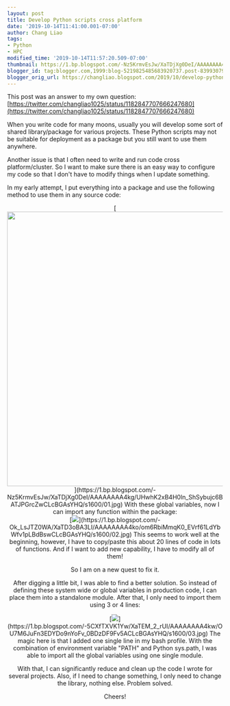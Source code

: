 ```yaml
---
layout: post
title: Develop Python scripts cross platform
date: '2019-10-14T11:41:00.001-07:00'
author: Chang Liao
tags:
- Python
- HPC
modified_time: '2019-10-14T11:57:20.509-07:00'
thumbnail: https://1.bp.blogspot.com/-Nz5KrmvEsJw/XaTDjXg0DeI/AAAAAAAA4kg/UHwhK2xB4H0ln_ShSybujc6BATJPGrcZwCLcBGAsYHQ/s72-c/01.jpg
blogger_id: tag:blogger.com,1999:blog-5219825485683920737.post-839930796884516868
blogger_orig_url: https://changliao.blogspot.com/2019/10/develop-python-scripts-cross-platform.html
---
```



This post was an answer to my own question: 
[https://twitter.com/changliao1025/status/1182847707666247680](https://twitter.com/changliao1025/status/1182847707666247680) 

When you write code for many moons, usually you will develop some sort of 
shared library/package for various projects. 
These Python scripts may not be suitable for deployment as a package but you 
still want to use them anywhere. 

Another issue is that I often need to write and run code cross 
platform/cluster. So I want to make sure there is an easy way to configure my 
code so that I don't have to modify things when I update something. 

In my early attempt, I put everything into a package and use the following 
method to use them in any source code: 
<div class="separator" style="clear: both; text-align: center;">[<img 
border="0" data-original-height="757" data-original-width="738" height="640" 
src="https://1.bp.blogspot.com/-Nz5KrmvEsJw/XaTDjXg0DeI/AAAAAAAA4kg/UHwhK2xB4H0ln_ShSybujc6BATJPGrcZwCLcBGAsYHQ/s640/01.jpg" 
width="620" 
/>](https://1.bp.blogspot.com/-Nz5KrmvEsJw/XaTDjXg0DeI/AAAAAAAA4kg/UHwhK2xB4H0ln_ShSybujc6BATJPGrcZwCLcBGAsYHQ/s1600/01.jpg) 
With these global variables, now I can import any function within the package: 
<div class="separator" style="clear: both; text-align: center;">[<img 
border="0" data-original-height="76" data-original-width="615" 
src="https://1.bp.blogspot.com/-Ok_LsJTZ0WA/XaTD3oBA3LI/AAAAAAAA4ko/om6RbiMmqK0_EVrf61LdYbWfv1pLBdBswCLcBGAsYHQ/s1600/02.jpg" 
/>](https://1.bp.blogspot.com/-Ok_LsJTZ0WA/XaTD3oBA3LI/AAAAAAAA4ko/om6RbiMmqK0_EVrf61LdYbWfv1pLBdBswCLcBGAsYHQ/s1600/02.jpg) 
This seems to work well at the beginning, however, I have to copy/paste this 
about 20 lines of code in lots of functions. And if I want to add new 
capability, I have to modify all of them! 

So I am on a new quest to fix it. 

After digging a little bit, I was able to find a better solution. So instead 
of defining these system wide or global variables in production code, I can 
place them into a standalone module. 
After that, I only need to import them using 3 or 4 lines: 
<div class="separator" style="clear: both; text-align: center;">[<img 
border="0" data-original-height="74" data-original-width="441" 
src="https://1.bp.blogspot.com/-5CXfTXVK1Yw/XaTEM_2_rUI/AAAAAAAA4kw/OU7M6JuFn3EDYDo9nYoFv_0BDzDF9Fv5ACLcBGAsYHQ/s1600/03.jpg" 
/>](https://1.bp.blogspot.com/-5CXfTXVK1Yw/XaTEM_2_rUI/AAAAAAAA4kw/OU7M6JuFn3EDYDo9nYoFv_0BDzDF9Fv5ACLcBGAsYHQ/s1600/03.jpg) 
The magic here is that I added one single line in my bash profile. 
With the combination of environment variable "PATH" and Python sys.path, I was 
able to import all the global variables using one single module. 

With that, I can significantly reduce and clean up the code I wrote for 
several projects. Also, if I need to change something, I only need to change 
the library, nothing else. 
Problem solved. 

Cheers! 